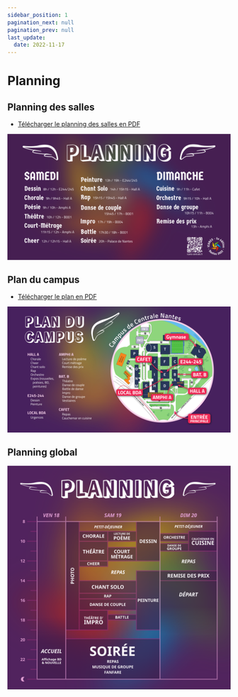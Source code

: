 ```yaml
---
sidebar_position: 1
pagination_next: null
pagination_prev: null
last_update:
  date: 2022-11-17
---
```


# Planning

## Planning des salles

* [Télécharger le planning des salles en PDF](pathname:///downloads/planning-icares.pdf)

![](/img/planning.png)

## Plan du campus

* [Télécharger le plan en PDF](pathname:///downloads/plan-icares.pdf)

![](/img/plan.png)


## Planning global

![](/img/planning_graphique.png)
